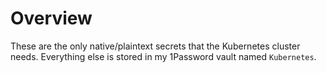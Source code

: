 # Overview

These are the only native/plaintext secrets that the Kubernetes cluster needs.
Everything else is stored in my 1Password vault named `Kubernetes`.
